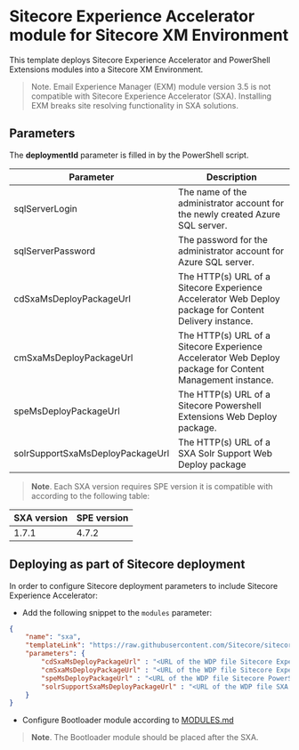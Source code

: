 # Sitecore Experience Accelerator module for Sitecore XM Environment


This template deploys Sitecore Experience Accelerator and PowerShell Extensions modules into a Sitecore XM Environment.

> Note. Email Experience Manager (EXM) module version 3.5 is not compatible with Sitecore Experience Accelerator (SXA). Installing EXM breaks site resolving functionality in SXA solutions.

## Parameters

The **deploymentId** parameter is filled in by the PowerShell script.

| Parameter                                    | Description
-----------------------------------------------|------------------------------------------------
| sqlServerLogin                               | The name of the administrator account for the newly created Azure SQL server.
| sqlServerPassword                            | The password for the administrator account for Azure SQL server.
| cdSxaMsDeployPackageUrl                      | The HTTP(s) URL of a Sitecore Experience Accelerator Web Deploy package for Content Delivery instance.
| cmSxaMsDeployPackageUrl                      | The HTTP(s) URL of a Sitecore Experience Accelerator Web Deploy package for Content Management instance.
| speMsDeployPackageUrl                        | The HTTP(s) URL of a Sitecore Powershell Extensions Web Deploy package.
| solrSupportSxaMsDeployPackageUrl              | The HTTP(s) URL of a SXA Solr Support Web Deploy package

> **Note**. Each SXA version requires SPE version it is compatible with according to the following table:

| SXA version   | SPE version
----------------|-------------
| 1.7.1         | 4.7.2

## Deploying as part of Sitecore deployment

In order to configure Sitecore deployment parameters to include Sitecore Experience Accelerator:

  * Add the following snippet to the `modules` parameter:

```JSON
{
    "name": "sxa",
    "templateLink": "https://raw.githubusercontent.com/Sitecore/sitecore-azure-quickstart-templates/master/SXA/xm/azuredeploy.json",
    "parameters": {
        "cdSxaMsDeployPackageUrl" : "<URL of the WDP file Sitecore Experience Accelerator * CD.scwdp.zip>",
        "cmSxaMsDeployPackageUrl" : "<URL of the WDP file Sitecore Experience Accelerator *.scwdp.zip>",
        "speMsDeployPackageUrl" : "<URL of the WDP file Sitecore PowerShell Extensions *.scwdp.zip>",
        "solrSupportSxaMsDeployPackageUrl" : "<URL of the WDP file SXA Solr Support *.scwdp.zip>"
    }
}
```

  * Configure Bootloader module according to [MODULES.md](../../MODULES.md)
  > **Note**. The Bootloader module should be placed after the SXA.